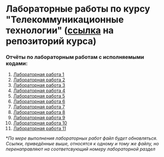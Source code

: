 # Лабораторные работы по курсу "Телекоммуникационные технологии" ([ссылка](https://github.com/MatNepo/ThinkDSP) на репозиторий курса)
### Отчёты по лабораторным работам с исполняемыми кодами:
1. [Лабораторная работа 1](https://colab.research.google.com/drive/19CNLwWf0h5zI-HfLwYh6DGVWUXBz_Dgn#scrollTo=3qPErALbzdgu)
2. [Лабораторная работа 2](https://colab.research.google.com/drive/19CNLwWf0h5zI-HfLwYh6DGVWUXBz_Dgn#scrollTo=WdoulQ3x_Qqe)
3. [Лабораторная работа 3]()
4. [Лабораторная работа 4]()
5. [Лабораторная работа 5]()
6. [Лабораторная работа 6]()
7. [Лабораторная работа 7]()
8. [Лабораторная работа 8]()
9. [Лабораторная работа 9]()
10. [Лабораторная работа 10]()
11. [Лабораторная работа 11]()

**По мере выполнения лабораторных работ файл будет обновляться. Ссылки, приведённые выше, относятся к одному и тому же файлу, но перенаправляют на соответсвующий номеру лабораторной раздел*
